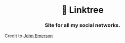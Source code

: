 <h1 align="center">🌲 Linktree</h1>
<h3 align="center">Site for all my social networks.</h3>

Credit to [John Emerson](https://johnggli.github.io/linktree)